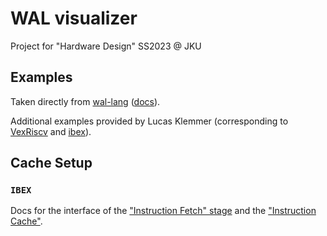 # WAL visualizer

Project for "Hardware Design" SS2023 @ JKU

## Examples

Taken directly from [wal-lang](https://github.com/ics-jku/wal) ([docs](https://wal-lang.org/documentation/core)).

Additional examples provided by Lucas Klemmer (corresponding to [VexRiscv](https://github.com/SpinalHDL/VexRiscv) and [ibex](https://github.com/lowRISC/ibex)).

## Cache Setup

### `IBEX`

Docs for the interface of the ["Instruction Fetch" stage](https://ibex-core.readthedocs.io/en/latest/03_reference/instruction_fetch.html) and the ["Instruction Cache"](https://ibex-core.readthedocs.io/en/latest/03_reference/icache.html).
